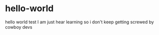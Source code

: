 # hello-world
hello world test
I am just hear learning so i don't keep getting screwed by cowboy devs 
